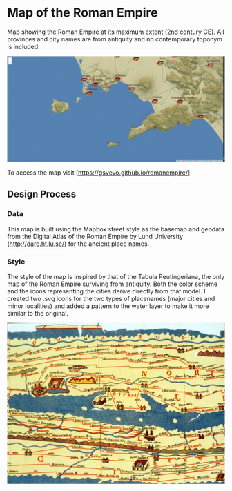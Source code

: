 # Map of the Roman Empire
Map showing the Roman Empire at its maximum extent (2nd century CE). All provinces and city names are from antiquity and no contemporary toponym is included.

![Snapshot of the map](img/snapshot.JPG)

To access the map visit [https://gsvevo.github.io/romanempire/]

## Design Process

### Data 
This map is built using the Mapbox street style as the basemap and geodata from the Digital Atlas of the Roman Empire by Lund University  (http://dare.ht.lu.se/) for the ancient place names. 

### Style
The style of the map is inspired by that of the Tabula Peutingeriana, the only map of the Roman Empire surviving from antiquity. Both the color scheme and the icons representing the cities derive directly from that model. I created two .svg icons for the two types of placenames (major cities and minor localities) and added a pattern to the water layer to make it more similar to the original.

![](img/Tabula_Peutingeriana.jpg)

